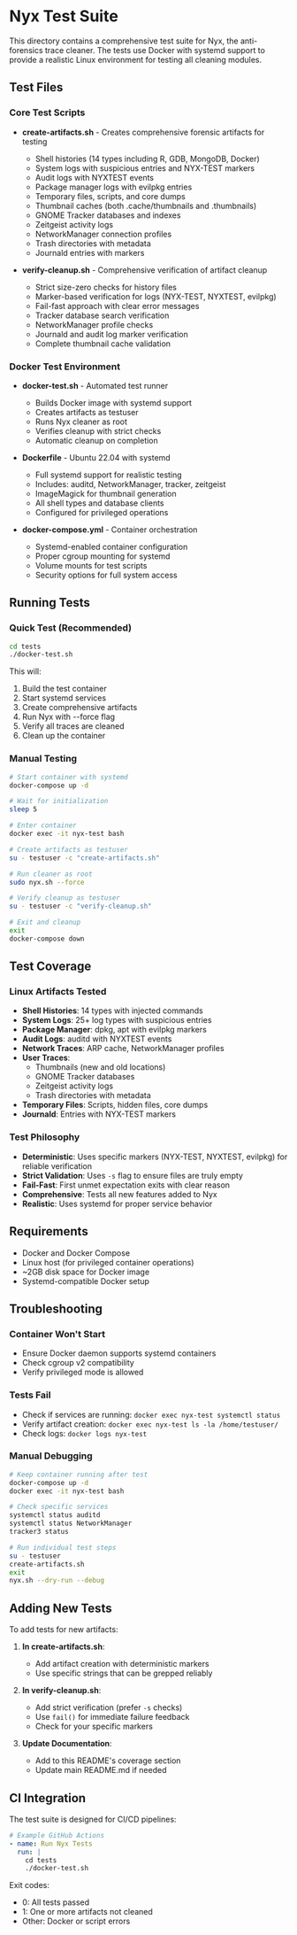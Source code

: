 # Nyx Test Suite

This directory contains a comprehensive test suite for Nyx, the anti-forensics trace cleaner. The tests use Docker with systemd support to provide a realistic Linux environment for testing all cleaning modules.

## Test Files

### Core Test Scripts

- **create-artifacts.sh** - Creates comprehensive forensic artifacts for testing
  - Shell histories (14 types including R, GDB, MongoDB, Docker)
  - System logs with suspicious entries and NYX-TEST markers
  - Audit logs with NYXTEST events
  - Package manager logs with evilpkg entries
  - Temporary files, scripts, and core dumps
  - Thumbnail caches (both .cache/thumbnails and .thumbnails)
  - GNOME Tracker databases and indexes
  - Zeitgeist activity logs
  - NetworkManager connection profiles
  - Trash directories with metadata
  - Journald entries with markers

- **verify-cleanup.sh** - Comprehensive verification of artifact cleanup
  - Strict size-zero checks for history files
  - Marker-based verification for logs (NYX-TEST, NYXTEST, evilpkg)
  - Fail-fast approach with clear error messages
  - Tracker database search verification
  - NetworkManager profile checks
  - Journald and audit log marker verification
  - Complete thumbnail cache validation

### Docker Test Environment

- **docker-test.sh** - Automated test runner
  - Builds Docker image with systemd support
  - Creates artifacts as testuser
  - Runs Nyx cleaner as root
  - Verifies cleanup with strict checks
  - Automatic cleanup on completion

- **Dockerfile** - Ubuntu 22.04 with systemd
  - Full systemd support for realistic testing
  - Includes: auditd, NetworkManager, tracker, zeitgeist
  - ImageMagick for thumbnail generation
  - All shell types and database clients
  - Configured for privileged operations

- **docker-compose.yml** - Container orchestration
  - Systemd-enabled container configuration
  - Proper cgroup mounting for systemd
  - Volume mounts for test scripts
  - Security options for full system access

## Running Tests

### Quick Test (Recommended)
```bash
cd tests
./docker-test.sh
```

This will:
1. Build the test container
2. Start systemd services
3. Create comprehensive artifacts
4. Run Nyx with --force flag
5. Verify all traces are cleaned
6. Clean up the container

### Manual Testing
```bash
# Start container with systemd
docker-compose up -d

# Wait for initialization
sleep 5

# Enter container
docker exec -it nyx-test bash

# Create artifacts as testuser
su - testuser -c "create-artifacts.sh"

# Run cleaner as root
sudo nyx.sh --force

# Verify cleanup as testuser
su - testuser -c "verify-cleanup.sh"

# Exit and cleanup
exit
docker-compose down
```

## Test Coverage

### Linux Artifacts Tested
- **Shell Histories**: 14 types with injected commands
- **System Logs**: 25+ log types with suspicious entries
- **Package Manager**: dpkg, apt with evilpkg markers
- **Audit Logs**: auditd with NYXTEST events
- **Network Traces**: ARP cache, NetworkManager profiles
- **User Traces**: 
  - Thumbnails (new and old locations)
  - GNOME Tracker databases
  - Zeitgeist activity logs
  - Trash directories with metadata
- **Temporary Files**: Scripts, hidden files, core dumps
- **Journald**: Entries with NYX-TEST markers

### Test Philosophy
- **Deterministic**: Uses specific markers (NYX-TEST, NYXTEST, evilpkg) for reliable verification
- **Strict Validation**: Uses `-s` flag to ensure files are truly empty
- **Fail-Fast**: First unmet expectation exits with clear reason
- **Comprehensive**: Tests all new features added to Nyx
- **Realistic**: Uses systemd for proper service behavior

## Requirements

- Docker and Docker Compose
- Linux host (for privileged container operations)
- ~2GB disk space for Docker image
- Systemd-compatible Docker setup

## Troubleshooting

### Container Won't Start
- Ensure Docker daemon supports systemd containers
- Check cgroup v2 compatibility
- Verify privileged mode is allowed

### Tests Fail
- Check if services are running: `docker exec nyx-test systemctl status`
- Verify artifact creation: `docker exec nyx-test ls -la /home/testuser/`
- Check logs: `docker logs nyx-test`

### Manual Debugging
```bash
# Keep container running after test
docker-compose up -d
docker exec -it nyx-test bash

# Check specific services
systemctl status auditd
systemctl status NetworkManager
tracker3 status

# Run individual test steps
su - testuser
create-artifacts.sh
exit
nyx.sh --dry-run --debug
```

## Adding New Tests

To add tests for new artifacts:

1. **In create-artifacts.sh**:
   - Add artifact creation with deterministic markers
   - Use specific strings that can be grepped reliably

2. **In verify-cleanup.sh**:
   - Add strict verification (prefer `-s` checks)
   - Use `fail()` for immediate failure feedback
   - Check for your specific markers

3. **Update Documentation**:
   - Add to this README's coverage section
   - Update main README.md if needed

## CI Integration

The test suite is designed for CI/CD pipelines:

```yaml
# Example GitHub Actions
- name: Run Nyx Tests
  run: |
    cd tests
    ./docker-test.sh
```

Exit codes:
- 0: All tests passed
- 1: One or more artifacts not cleaned
- Other: Docker or script errors
